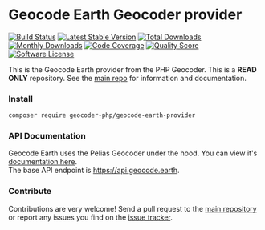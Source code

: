 # Geocode Earth Geocoder provider
[![Build Status](https://travis-ci.org/geocoder-php/geocode-earth-provider.svg?branch=master)](http://travis-ci.org/geocoder-php/geocode-earth-provider)
[![Latest Stable Version](https://poser.pugx.org/geocoder-php/geocode-earth-provider/v/stable)](https://packagist.org/packages/geocoder-php/geocode-earth-provider)
[![Total Downloads](https://poser.pugx.org/geocoder-php/geocode-earth-provider/downloads)](https://packagist.org/packages/geocoder-php/geocode-earth-provider)
[![Monthly Downloads](https://poser.pugx.org/geocoder-php/geocode-earth-provider/d/monthly.png)](https://packagist.org/packages/geocoder-php/geocode-earth-provider)
[![Code Coverage](https://img.shields.io/scrutinizer/coverage/g/geocoder-php/geocode-earth-provider.svg?style=flat-square)](https://scrutinizer-ci.com/g/geocoder-php/geocode-earth-provider)
[![Quality Score](https://img.shields.io/scrutinizer/g/geocoder-php/geocode-earth-provider.svg?style=flat-square)](https://scrutinizer-ci.com/g/geocoder-php/geocode-earth-provider)
[![Software License](https://img.shields.io/badge/license-MIT-brightgreen.svg?style=flat-square)](LICENSE)

This is the Geocode Earth provider from the PHP Geocoder. This is a **READ ONLY** repository. See the
[main repo](https://github.com/geocoder-php/Geocoder) for information and documentation. 

### Install

```bash
composer require geocoder-php/geocode-earth-provider
```

### API Documentation

Geocode Earth uses the Pelias Geocoder under the hood. You can view it's [documentation here](https://github.com/pelias/documentation).    
The base API endpoint is https://api.geocode.earth.

### Contribute

Contributions are very welcome! Send a pull request to the [main repository](https://github.com/geocoder-php/Geocoder) or 
report any issues you find on the [issue tracker](https://github.com/geocoder-php/Geocoder/issues).
